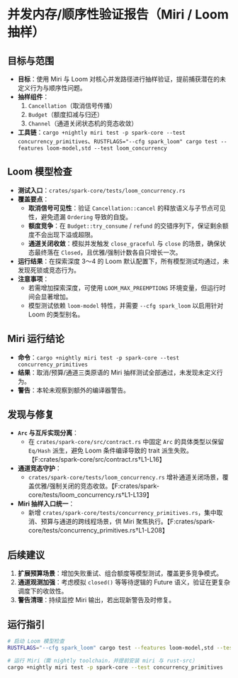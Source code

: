 # 并发内存/顺序性验证报告（Miri / Loom 抽样）

## 目标与范围
- **目标**：使用 Miri 与 Loom 对核心并发路径进行抽样验证，提前捕获潜在的未定义行为与顺序性问题。
- **抽样组件**：
  1. `Cancellation`（取消信号传播）
  2. `Budget`（额度扣减与归还）
  3. `Channel`（通道关闭状态机的竞态收敛）
- **工具链**：`cargo +nightly miri test -p spark-core --test concurrency_primitives`、`RUSTFLAGS="--cfg spark_loom" cargo test --features loom-model,std --test loom_concurrency`

## Loom 模型检查
- **测试入口**：`crates/spark-core/tests/loom_concurrency.rs`
- **覆盖要点**：
  - **取消信号可见性**：验证 `Cancellation::cancel` 的释放语义与子节点可见性，避免遗漏 `Ordering` 导致的自旋。
  - **额度竞争**：在 `Budget::try_consume` / `refund` 的交错序列下，保证剩余额度不会出现下溢或超限。
  - **通道关闭收敛**：模拟并发触发 `close_graceful` 与 `close` 的场景，确保状态最终落在 `Closed`，且优雅/强制计数各自只增长一次。
- **运行结果**：在探索深度 3～4 的 Loom 默认配置下，所有模型测试均通过，未发现死锁或竞态行为。
- **注意事项**：
  - 若需增加探索深度，可使用 `LOOM_MAX_PREEMPTIONS` 环境变量，但运行时间会显著增加。
  - 模型测试依赖 `loom-model` 特性，并需要 `--cfg spark_loom` 以启用针对 Loom 的类型别名。

## Miri 运行结论
- **命令**：`cargo +nightly miri test -p spark-core --test concurrency_primitives`
- **结果**：取消/预算/通道三类原语的 Miri 抽样测试全部通过，未发现未定义行为。
- **警告**：本轮未观察到额外的编译器警告。

## 发现与修复
- **`Arc` 与互斥实现分离**：
  - 在 `crates/spark-core/src/contract.rs` 中固定 `Arc` 的具体类型以保留 `Eq/Hash` 派生，避免 Loom 条件编译导致的 trait 派生失败。【F:crates/spark-core/src/contract.rs†L1-L16】
- **通道竞态守护**：
  - `crates/spark-core/tests/loom_concurrency.rs` 增补通道关闭场景，覆盖优雅/强制关闭的竞态收敛。【F:crates/spark-core/tests/loom_concurrency.rs†L1-L139】
- **Miri 抽样入口统一**：
  - 新增 `crates/spark-core/tests/concurrency_primitives.rs`，集中取消、预算与通道的跨线程场景，供 Miri 聚焦执行。【F:crates/spark-core/tests/concurrency_primitives.rs†L1-L208】

## 后续建议
1. **扩展预算场景**：增加失败重试、组合额度等模型测试，覆盖更多竞争模式。
2. **通道观测加强**：考虑模拟 `closed()` 等等待逻辑的 Future 语义，验证在更复杂调度下的收敛性。
3. **警告清理**：持续监控 Miri 输出，若出现新警告及时修复。

## 运行指引
```bash
# 启动 Loom 模型检查
RUSTFLAGS="--cfg spark_loom" cargo test --features loom-model,std --test loom_concurrency

# 运行 Miri（需 nightly toolchain，并提前安装 miri 与 rust-src）
cargo +nightly miri test -p spark-core --test concurrency_primitives
```
